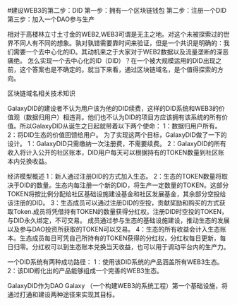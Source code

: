 #建设WEB3的第二步：DID
第一步：拥有一个区块链钱包
第二步：注册一个DID
第三步：加入一个DAO参与生产

相对于高楼林立寸土寸金的WEB2,WEB3可谓是无主之地。对这个未被探索过的世界不同人有不同的想象。孰对孰错需要靠时间来验证，但是一个共识是明确的：我们需要一个去中心化的ID。其动机来之于大家对于WEB2数据以及流量垄断的深恶痛绝。
怎么实现一个去中心化的ID（DID）？在一个被大规模运用的DID出现之前，这个答案也是不确定的。就当下来看，通过区块链域名，是个值得探索的方向。

区块链域名相关技术知识



GalaxyDID的建设者不认为用户该为他的DID续费，这样的DID系统和WEB3的价值观（数据归用户）相违背。他们也不认为DID的项目方应该拥有该系统的所有价值。所以GalaxyDID从诞生之日起就带着以下两个使命：
1：数据归用户所有。
2：将DID生态的价值回馈给用户。
为了实现这两个目标，GalaxyDID做了一下的设计。
1：GalaxyDID只需缴纳一次注册费，不需要续费。
2：GalaxyDID的所有收入将计入公开的社区账本，DID用户每天可以根据持有的TOKEN数量到社区账本内兑换收益。

经济模型概述
1：新人通过注册DID的方式加入生态。
2：生态的TOKEN数量将取决于DID的数量。生态内每注册一个新的DID，将生产一定数量的TOKEN。这部分TOKEN将按比例分配给社区基础设施建设基金和社区发展基金，其余部分空投给该注册的DID。
3：生态成员可以通过注册DID的空投，贡献奖励和购买的方式获取Token.成员将凭借持有TOKEN的数量获得分红权。注册DID时空投的TOKEN，与DID永久绑定，不可交易。
成员通过参与生态的基础设施建设，推动生态的发展以及参与DAO投资所获取的TOKEN可以交易。
4：生态的所有收益会计入生态账本。生态成员每日可凭自己所持有的TOKEN获得的分红权，分红权每日更新，每日归零。分红权可以到生态账本兑换当天收益，也可以用于调动平台内的生产力。

一个DID系统有两种成功路径：
1：使用该DID系统的产品涵盖所有WEB3生态。
2：该DID孵化出的产品能够组成一个完善的WEB3生态。

GalaxyDID作为DAO Galaxy （一个构建WEB3的系统工程）第一个基础设施，将通过打通和建设两种途径来实现其目标。
